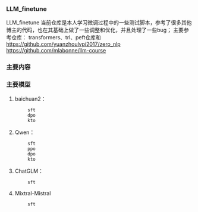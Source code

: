 ### LLM_finetune
LLM_finetune
当前仓库是本人学习微调过程中的一些测试脚本，参考了很多其他博主的代码，也在其基础上做了一些调整和优化，并且处理了一些bug；
主要参考仓库：
transformers、trl、peft仓库和
https://github.com/yuanzhoulvpi2017/zero_nlp
https://github.com/mlabonne/llm-course

### 主要内容
### 主要模型

1. baichuan2：
```
        sft
        dpo
        kto
```
2. Qwen：
```
        sft
        ppo
        dpo
        kto
```
3. ChatGLM：
```
        sft
```
4. Mixtral-Mistral
```
        sft
```